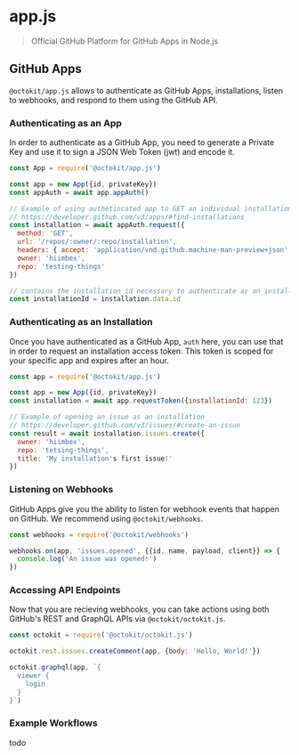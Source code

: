 # app.js

> Official GitHub Platform for GitHub Apps in Node.js

## GitHub Apps

`@octokit/app.js` allows to authenticate as GitHub Apps, installations, listen
to webhooks, and respond to them using the GitHub API.

### Authenticating as an App

In order to authenticate as a GitHub App, you need to generate a Private Key
and use it to sign a JSON Web Token (jwt) and encode it. 

```js
const App = require('@octokit/app.js')

const app = new App({id, privateKey})
const appAuth = await app.appAuth()

// Example of using authetincated app to GET an individual installation
// https://developer.github.com/v3/apps/#find-installations
const installation = await appAuth.request({
  method: 'GET',
  url: '/repos/:owner/:repo/installation',
  headers: { accept: 'application/vnd.github.machine-man-preview+json' },
  owner: 'hiimbex',
  repo: 'testing-things'
})

// contains the installation id necessary to authenticate as an installation
const installationId = installation.data.id
```

### Authenticating as an Installation

Once you have authenticated as a GitHub App, `auth` here, you can use that
in order to request an installation access token. This token is scoped for
your specific app and expires after an hour.

```js
const app = require('@octokit/app.js')

const app = new App({id, privateKey})
const installation = await app.requestToken({installationId: 123})

// Example of opening an issue as an installation
// https://developer.github.com/v3/issues/#create-an-issue
const result = await installation.issues.create({
  owner: 'hiimbex',
  repo: 'tetsing-things',
  title: 'My installation's first issue!'
})
```

### Listening on Webhooks

GitHub Apps give you the ability to listen for webhook events that happen on
GitHub. We recommend using `@octokit/webhooks`.

```js
const webhooks = require('@octokit/webhooks')

webhooks.on(app, 'issues.opened', {{id, name, payload, client}} => {
  console.log('An issue was opened!')
})
```

### Accessing API Endpoints

Now that you are recieving webhooks, you can take actions using both GitHub's
REST and GraphQL APIs via `@octokit/octokit.js`.

```js
const octokit = require('@octokit/octokit.js')

octokit.rest.issues.createComment(app, {body: 'Hello, World!'})

octokit.graphql(app, `{
  viewer {
    login
  }
}`)
```

### Example Workflows

todo
